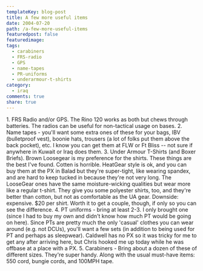 ```yaml
---
templateKey: blog-post
title: A few more useful items
date: 2004-07-20
path: /a-few-more-useful-items
featuredpost: false
featuredimage:
tags:
  - carabiners
  - FRS-radio
  - GPS
  - name-tapes
  - PR-uniforms
  - underarmour-t-shirts
category:
  - iraq
comments: true
share: true
---
```


1\. FRS Radio and/or GPS. The Rino 120 works as both but chews through batteries. The radios can be useful for non-tactical usage on bases. 2. Name tapes - you'll want some extra ones of these for your bags, IBV (bulletproof vest), boonie hats, trousers (a lot of folks put them above the back pocket), etc. I know you can get them at FLW or Ft Bliss -- not sure if anywhere in Kuwait or Iraq does them. 3. Under Armour T-Shirts (and Boxer Briefs). Brown Loosegear is my preference for the shirts. These things are the best I've found. Cotten is horrible. HeatGear style is ok, and you can buy them at the PX in Balad but they're super-tight, like wearing spandex, and are hard to keep tucked in because they're not very long. The LooseGear ones have the same moisture-wicking qualities but wear more like a regular t-shirt. They give you some polyester shirts, too, and they're better than cotton, but not as comfortable as the UA gear. Downside: expensive. $20 per shirt. Worth it to get a couple, though, if only so you can see the difference. 4. PT uniforms - bring at least 2-3. I only brought one (since I had to buy my own and didn't know how much PT would be going on here). Since PTs are pretty much the only 'casual' clothes you can wear around (e.g. not DCUs), you'll want a few sets (in addition to being used for PT and perhaps as sleepwear). Caldwell has no PX so it was tricky for me to get any after arriving here, but Chris hooked me up today while he was offbase at a place with a PX. 5. Carabiners - Bring about a dozen of these of different sizes. They're super handy. Along with the usual must-have items: 550 cord, bungie cords, and 100MPH tape.
